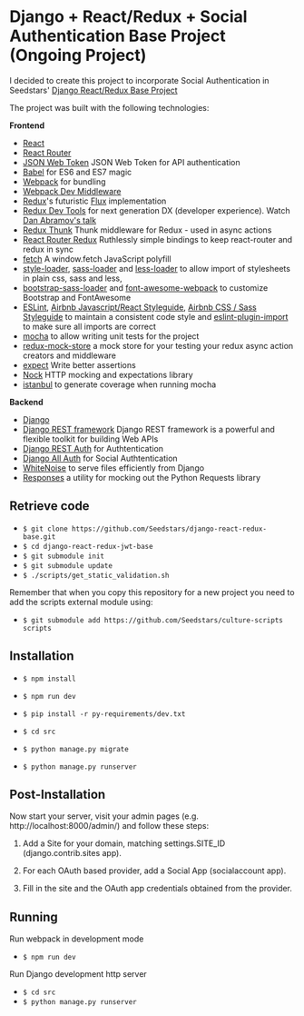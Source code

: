 # Django + React/Redux + Social Authentication Base Project (Ongoing Project)

I decided to create this project to incorporate Social Authentication in Seedstars' [Django React/Redux Base Project](https://github.com/Seedstars/django-react-redux-jwt-base)

The project was built with the following technologies:

**Frontend**

* [React](https://github.com/facebook/react)
* [React Router](https://github.com/rackt/react-router)
* [JSON Web Token](https://www.npmjs.com/package/jsonwebtoken) JSON Web Token for API authentication
* [Babel](http://babeljs.io) for ES6 and ES7 magic
* [Webpack](http://webpack.github.io) for bundling
* [Webpack Dev Middleware](http://webpack.github.io/docs/webpack-dev-middleware.html)
* [Redux](https://github.com/rackt/redux)'s futuristic [Flux](https://facebook.github.io/react/blog/2014/05/06/flux.html) implementation
* [Redux Dev Tools](https://github.com/rackt/redux-devtools) for next generation DX (developer experience). Watch [Dan Abramov's talk](https://www.youtube.com/watch?v=xsSnOQynTHs)
* [Redux Thunk](https://github.com/gaearon/redux-thunk) Thunk middleware for Redux - used in async actions
* [React Router Redux](https://github.com/rackt/react-router-redux) Ruthlessly simple bindings to keep react-router and redux in sync
* [fetch](https://github.com/github/fetch) A window.fetch JavaScript polyfill
* [style-loader](https://github.com/webpack/style-loader), [sass-loader](https://github.com/jtangelder/sass-loader) and [less-loader](https://github.com/webpack/less-loader) to allow import of stylesheets in plain css, sass and less,
* [bootstrap-sass-loader](https://github.com/shakacode/bootstrap-sass-loader) and [font-awesome-webpack](https://github.com/gowravshekar/font-awesome-webpack) to customize Bootstrap and FontAwesome
* [ESLint](http://eslint.org), [Airbnb Javascript/React Styleguide](https://github.com/airbnb/javascript), [Airbnb CSS / Sass Styleguide](https://github.com/airbnb/css) to maintain a consistent code style and [eslint-plugin-import](https://github.com/benmosher/eslint-plugin-import) to make sure all imports are correct
* [mocha](https://mochajs.org/) to allow writing unit tests for the project
* [redux-mock-store](https://github.com/arnaudbenard/redux-mock-store) a mock store for your testing your redux async action creators and middleware
* [expect](https://github.com/mjackson/expect) Write better assertions
* [Nock](https://github.com/pgte/nock) HTTP mocking and expectations library
* [istanbul](https://github.com/gotwarlost/istanbul) to generate coverage when running mocha

**Backend**

* [Django](https://www.djangoproject.com/)
* [Django REST framework](http://www.django-rest-framework.org/) Django REST framework is a powerful and flexible toolkit for building Web APIs
* [Django REST Auth](https://github.com/Tivix/django-rest-auth) for Authtentication
* [Django All Auth](http://django-allauth.readthedocs.org/) for Social Authtentication
* [WhiteNoise](http://whitenoise.evans.io/en/latest/django.html) to serve files efficiently from Django
* [Responses](https://github.com/getsentry/responses) a utility for mocking out the Python Requests library



## Retrieve code 

* `$ git clone https://github.com/Seedstars/django-react-redux-base.git`
* `$ cd django-react-redux-jwt-base`
* `$ git submodule init`
* `$ git submodule update`
* `$ ./scripts/get_static_validation.sh`

Remember that when you copy this repository for a new project you need to add the scripts external module using:

* `$ git submodule add https://github.com/Seedstars/culture-scripts scripts`

## Installation

* `$ npm install`
* `$ npm run dev`

* `$ pip install -r py-requirements/dev.txt`

* `$ cd src`
* `$ python manage.py migrate`
* `$ python manage.py runserver`

## Post-Installation
Now start your server, visit your admin pages (e.g. http://localhost:8000/admin/) and follow these steps:

1. Add a Site for your domain, matching settings.SITE_ID (django.contrib.sites app).

2. For each OAuth based provider, add a Social App (socialaccount app).

3. Fill in the site and the OAuth app credentials obtained from the provider.

## Running

Run webpack in development mode

* `$ npm run dev` 

Run Django development http server 

* `$ cd src`
* `$ python manage.py runserver`